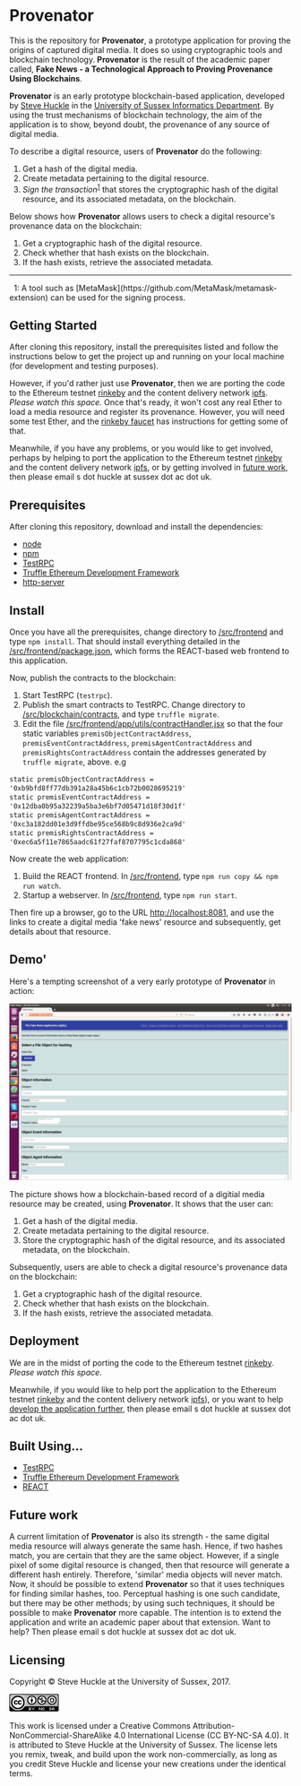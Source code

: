 # Provenator

This is the repository for **Provenator**, a prototype application for proving the origins of captured digital media. It does so using cryptographic tools and blockchain technology. **Provenator** is the result of the academic paper called, **Fake News - a Technological Approach to Proving Provenance Using Blockchains**.

**Provenator** is an early prototype blockchain-based application, developed by [Steve Huckle](http://www.sussex.ac.uk/profiles/307882) in the [University of Sussex Informatics Department](http://www.sussex.ac.uk/informatics/). By using the trust mechanisms of blockchain technology, the aim of the application is to show, beyond doubt, the provenance of any source of digital media.

To describe a digital resource, users of **Provenator** do the following:

1. Get a hash of the digital media.
2. Create metadata pertaining to the digital resource.
3. *Sign the transaction*<sup>[1](#1)</sup> that stores the cryptographic hash of the digital resource, and its associated metadata, on the blockchain.

Below shows how **Provenator** allows users to check a digital resource's provenance data on the blockchain:

1. Get a cryptographic hash of the digital resource.
2. Check whether that hash exists on the blockchain.
3. If the hash exists, retrieve the associated metadata.

<hr/>
<a name="1">&nbsp;</a>
1: A tool such as [MetaMask](https://github.com/MetaMask/metamask-extension) can be used for the signing process.

## Getting Started

After cloning this repository, install the prerequisites listed and follow the instructions below to get the project up and running on your local machine (for development and testing purposes).

However, if you'd rather just use **Provenator**, then we are porting the code to the Ethereum testnet [rinkeby](https://www.rinkeby.io) and the content delivery network [ipfs](https://ipfs.io/). *Please watch this space*. Once that's ready, it won't cost any real Ether to load a media resource and register its provenance. However, you will need some test Ether, and the [rinkeby faucet](https://www.rinkeby.io/#faucet) has instructions for getting some of that.

Meanwhile, if you have any problems, or you would like to get involved, perhaps by helping to port the application to the Ethereum testnet [rinkeby](https://www.rinkeby.io) and the content delivery network [ipfs](https://ipfs.io/), or by getting involved in [future work](#2), then please email s dot huckle at sussex dot ac dot uk.

## Prerequisites

After cloning this repository, download and install the dependencies:

- [node](https://nodejs.org/en/)
- [npm](https://www.npmjs.com/)
- [TestRPC](https://github.com/ethereumjs/testrpc)
- [Truffle Ethereum Development Framework](https://github.com/trufflesuite/truffle)
- [http-server](https://www.npmjs.com/package/http-server)

## Install

Once you have all the prerequisites, change directory to [/src/frontend](/src/frontend) and type `npm install`. That should install everything detailed in the [/src/frontend/package.json](/src/frontend/package.json), which forms the REACT-based web frontend to this application.

Now, publish the contracts to the blockchain:

1. Start TestRPC (`testrpc`).
2. Publish the smart contracts to TestRPC. Change directory to [/src/blockchain/contracts](/src/blockchain/contracts), and type `truffle migrate`.
3. Edit the file [/src/frontend/app/utils/contractHandler.jsx](/src/frontend/app/utils/contractHandler.jsx) so that the four static variables `premisObjectContractAddress`, `premisEventContractAddress`, `premisAgentContractAddress` and `premisRightsContractAddress` contain the addresses generated by `truffle migrate`, above. e.g

````
static premisObjectContractAddress = '0xb9bfd8ff77db391a28a45b6c1cb72b0028695219'
static premisEventContractAddress = '0x12dba0b95a32239a5ba3e6bf7d05471d18f30d1f'
static premisAgentContractAddress = '0xc3a182dd01e3d9ffdbe95ce568b9c8d936e2ca9d'
static premisRightsContractAddress = '0xec6a5f11e7865aadc61f27faf8707795c1cda868'
````

Now create the web application:

1. Build the REACT frontend. In [/src/frontend](/src/frontend), type `npm run copy && npm run watch`.
2. Startup a webserver. In [/src/frontend](/src/frontend), type `npm run start`.

Then fire up a browser, go to the URL [http://localhost:8081](http://localhost:8081), and use the links to create a digital media 'fake news' resource and subsequently, get details about that resource.

## Demo'

Here's a tempting screenshot of a very early prototype of **Provenator** in action:

![Provenator homepage](images/fakeNewsApp.png)

The picture shows how a blockchain-based record of a digitial media resource may be created, using **Provenator**. It shows that the user can:

1. Get a hash of the digital media.
2. Create metadata pertaining to the digital resource.
3. Store the cryptographic hash of the digital resource, and its associated metadata, on the blockchain.

Subsequently, users are able to check a digital resource's provenance data on the blockchain:

1. Get a cryptographic hash of the digital resource.
2. Check whether that hash exists on the blockchain.
3. If the hash exists, retrieve the associated metadata.

## Deployment

We are in the midst of porting the code to the Ethereum testnet [rinkeby](https://www.rinkeby.io). *Please watch this space*.

Meanwhile, if you would like to help port the application to the Ethereum testnet [rinkeby](https://www.rinkeby.io) and the content delivery network [ipfs](https://ipfs.io/)), or you want to help [develop the application further](#2), then please email s dot huckle at sussex dot ac dot uk.

## Built Using...

- [TestRPC](https://github.com/ethereumjs/testrpc)
- [Truffle Ethereum Development Framework](https://github.com/trufflesuite/truffle)
- [REACT](https://reactjs.org/)
<a name="2">&nbsp;</a>
## Future work

A current limitation of **Provenator** is also its strength - the same digital media resource will always generate the same hash. Hence, if two hashes match, you are certain that they are the same object. However, if a single pixel of some digital resource is changed, then that resource will generate a different hash entirely. Therefore, 'similar' media objects will never match. Now, it should be possible to extend **Provenator** so that it uses techniques for finding similar hashes, too. Perceptual hashing is one such candidate, but there may be other methods; by using such techniques, it should be possible to make **Provenator** more capable. The intention is to extend the application and write an academic paper about that extension. Want to help? Then please email s dot huckle at sussex dot ac dot uk.

## Licensing

Copyright © Steve Huckle at the University of Sussex, 2017.

![CC BY-NC-SA 4.0](/images/ccbyncsa.png)

This work is licensed under a Creative Commons Attribution-NonCommercial-ShareAlike 4.0 International License (CC BY-NC-SA 4.0). It is attributed to Steve Huckle at the University of Sussex. The license lets you remix, tweak, and build upon the work non-commercially, as long as you credit Steve Huckle and license your new creations under the identical terms.
